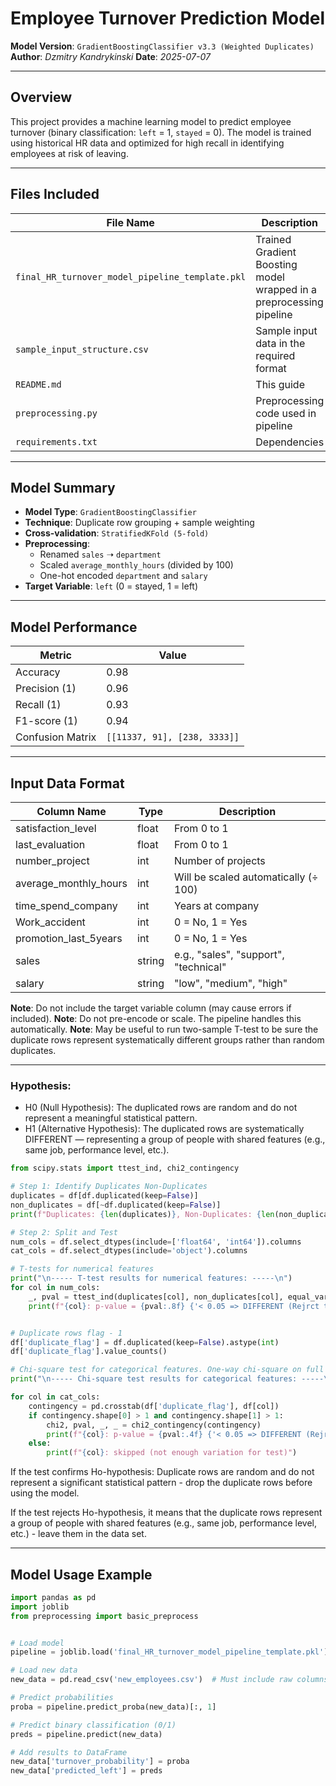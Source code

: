 # Employee Turnover Prediction Model
**Model Version**: `GradientBoostingClassifier v3.3 (Weighted Duplicates)` 
**Author**: _Dzmitry Kandrykinski_ 
**Date**: _2025-07-07_

---

## Overview  
This project provides a machine learning model to predict employee turnover (binary classification: `left` = 1, `stayed` = 0). 
The model is trained using historical HR data and optimized for high recall in identifying employees at risk of leaving.

---

## Files Included

| File Name                                        | Description                                |
|--------------------------------------------------|--------------------------------------------|
| `final_HR_turnover_model_pipeline_template.pkl`  | Trained Gradient Boosting model wrapped in a preprocessing pipeline |
| `sample_input_structure.csv`                     | Sample input data in the required format   |
| `README.md`                                      | This guide                                 |
| `preprocessing.py`                               | Preprocessing code used in pipeline        |
| `requirements.txt`                               | Dependencies                               |

---

## Model Summary

- **Model Type**: `GradientBoostingClassifier`
- **Technique**: Duplicate row grouping + sample weighting
- **Cross-validation**: `StratifiedKFold (5-fold)`
- **Preprocessing**:
  - Renamed `sales` ➝ `department`
  - Scaled `average_monthly_hours` (divided by 100)
  - One-hot encoded `department` and `salary`
- **Target Variable**: `left` (0 = stayed, 1 = left)

---

## Model Performance

| Metric        | Value |
|---------------|-------|
| Accuracy      | 0.98  |
| Precision (1) | 0.96  |
| Recall (1)    | 0.93  |
| F1-score (1)  | 0.94  |
| Confusion Matrix | `[[11337, 91], [238, 3333]]` |

---

## Input Data Format

| Column Name             | Type    | Description                               |
|-------------------------|---------|-------------------------------------------|
| satisfaction_level      | float   | From 0 to 1                               |
| last_evaluation         | float   | From 0 to 1                               |
| number_project          | int     | Number of projects                        |
| average_monthly_hours   | int     | Will be scaled automatically (÷ 100)     |
| time_spend_company      | int     | Years at company                          |
| Work_accident           | int     | 0 = No, 1 = Yes                           |
| promotion_last_5years   | int     | 0 = No, 1 = Yes                           |
| sales                   | string  | e.g., "sales", "support", "technical"     |
| salary                  | string  | "low", "medium", "high"                   |

**Note**: Do not include the target variable column (may cause errors if included).
**Note**: Do not pre-encode or scale. The pipeline handles this automatically.
**Note**: May be useful to run two-sample T-test to be sure the duplicate rows represent
systematically different groups rather than random duplicates. 

---
### Hypothesis:

* H0 (Null Hypothesis): The duplicated rows are random and do not represent a meaningful statistical pattern.
* H1 (Alternative Hypothesis): The duplicated rows are systematically DIFFERENT — representing a group of 
people with shared features (e.g., same job, performance level, etc.).

```python
from scipy.stats import ttest_ind, chi2_contingency

# Step 1: Identify Duplicates Non-Duplicates
duplicates = df[df.duplicated(keep=False)]
non_duplicates = df[~df.duplicated(keep=False)]
print(f"Duplicates: {len(duplicates)}, Non-Duplicates: {len(non_duplicates)}")

# Step 2: Split and Test
num_cols = df.select_dtypes(include=['float64', 'int64']).columns
cat_cols = df.select_dtypes(include='object').columns

# T-tests for numerical features
print("\n----- T-test results for numerical features: -----\n")
for col in num_cols:
    _, pval = ttest_ind(duplicates[col], non_duplicates[col], equal_var=False)
    print(f"{col}: p-value = {pval:.8f} {'< 0.05 => DIFFERENT (Rejrct the H0 hypothesis)' if pval < 0.05 else '=> similar (no significant difference)'}")


# Duplicate rows flag - 1
df['duplicate_flag'] = df.duplicated(keep=False).astype(int)
df['duplicate_flag'].value_counts()

# Chi-square test for categorical features. One-way chi-square on full column
print("\n----- Chi-square test results for categorical features: -----\n")

for col in cat_cols:
    contingency = pd.crosstab(df['duplicate_flag'], df[col])
    if contingency.shape[0] > 1 and contingency.shape[1] > 1:
        chi2, pval, _, _ = chi2_contingency(contingency)
        print(f"{col}: p-value = {pval:.4f} {'< 0.05 => DIFFERENT (Rejrct the H0 hypothesis)' if pval < 0.05 else '=> similar (no significant difference)'}")
    else:
        print(f"{col}: skipped (not enough variation for test)")
```

If the test confirms Ho-hypothesis: Duplicate rows are random and do not represent a 
significant statistical pattern - drop the duplicate rows before using the model.

If the test rejects Ho-hypothesis, it means that the duplicate rows represent a group of people
with shared features (e.g., same job, performance level, etc.) - leave them in the data set.

---

## Model Usage Example

```python
import pandas as pd
import joblib
from preprocessing import basic_preprocess


# Load model
pipeline = joblib.load('final_HR_turnover_model_pipeline_template.pkl')

# Load new data
new_data = pd.read_csv('new_employees.csv')  # Must include raw columns listed above

# Predict probabilities
proba = pipeline.predict_proba(new_data)[:, 1]

# Predict binary classification (0/1)
preds = pipeline.predict(new_data)

# Add results to DataFrame
new_data['turnover_probability'] = proba
new_data['predicted_left'] = preds
```

